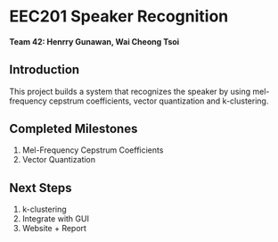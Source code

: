 # EEC201 Speaker Recognition
#### Team 42: Henrry Gunawan, Wai Cheong Tsoi

## Introduction
This project builds a system that recognizes the speaker by using mel-frequency cepstrum 
coefficients, vector quantization and k-clustering.

## Completed Milestones
1. Mel-Frequency Cepstrum Coefficients
2. Vector Quantization

## Next Steps
1. k-clustering
2. Integrate with GUI
3. Website + Report